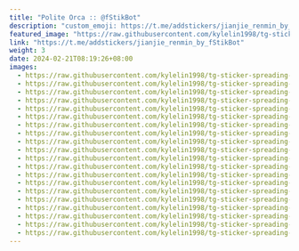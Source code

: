 ```yaml
---
title: "Polite Orca :: @fStikBot"
description: "custom_emoji: https://t.me/addstickers/jianjie_renmin_by_fStikBot"
featured_image: "https://raw.githubusercontent.com/kylelin1998/tg-sticker-spreading-worldwide-images/main/img/e1a992e0-c8bf-4a6b-85ee-464938b33f33.jpg"
link: "https://t.me/addstickers/jianjie_renmin_by_fStikBot"
weight: 3
date: 2024-02-21T08:19:26+08:00
images:
  - https://raw.githubusercontent.com/kylelin1998/tg-sticker-spreading-worldwide-images/main/img/e1a992e0-c8bf-4a6b-85ee-464938b33f33.jpg
  - https://raw.githubusercontent.com/kylelin1998/tg-sticker-spreading-worldwide-images/main/img/748c4efa-95eb-401e-a616-c0d0dc526869.jpg
  - https://raw.githubusercontent.com/kylelin1998/tg-sticker-spreading-worldwide-images/main/img/64c530e0-1086-427f-bb35-072132437726.jpg
  - https://raw.githubusercontent.com/kylelin1998/tg-sticker-spreading-worldwide-images/main/img/74693a40-f1f0-4516-a6e0-3a3afb63629b.jpg
  - https://raw.githubusercontent.com/kylelin1998/tg-sticker-spreading-worldwide-images/main/img/30a3b19d-3854-4dcb-abdb-2b9fe87bdd2a.jpg
  - https://raw.githubusercontent.com/kylelin1998/tg-sticker-spreading-worldwide-images/main/img/c65cd16f-0562-49e9-9f36-61296ca08e8e.jpg
  - https://raw.githubusercontent.com/kylelin1998/tg-sticker-spreading-worldwide-images/main/img/a923a7cc-bbb5-4780-83bd-4e0bfaf6bed3.jpg
  - https://raw.githubusercontent.com/kylelin1998/tg-sticker-spreading-worldwide-images/main/img/4b9a56f9-913f-4dee-a6c0-e5d0dac47dd0.jpg
  - https://raw.githubusercontent.com/kylelin1998/tg-sticker-spreading-worldwide-images/main/img/284b8f16-8d06-4e21-8e72-7a0e23e735f1.jpg
  - https://raw.githubusercontent.com/kylelin1998/tg-sticker-spreading-worldwide-images/main/img/69641910-52ad-46de-8d97-c082d9c1ff5b.jpg
  - https://raw.githubusercontent.com/kylelin1998/tg-sticker-spreading-worldwide-images/main/img/0fe4618f-9cc0-4922-820b-87c3f7eb850c.jpg
  - https://raw.githubusercontent.com/kylelin1998/tg-sticker-spreading-worldwide-images/main/img/c9cfe8db-1aa7-43c0-9518-2070ba81e019.jpg
  - https://raw.githubusercontent.com/kylelin1998/tg-sticker-spreading-worldwide-images/main/img/c64b0d3e-e8ef-4f2b-b105-25de1380f80e.jpg
  - https://raw.githubusercontent.com/kylelin1998/tg-sticker-spreading-worldwide-images/main/img/1e1f9cc6-57e8-4dad-a1b5-98bb66a5e867.jpg
  - https://raw.githubusercontent.com/kylelin1998/tg-sticker-spreading-worldwide-images/main/img/fe979551-0336-4b8f-8984-6d9f6a7940ee.jpg
  - https://raw.githubusercontent.com/kylelin1998/tg-sticker-spreading-worldwide-images/main/img/db175227-725e-4a37-848e-2aeadcbe46ba.jpg
  - https://raw.githubusercontent.com/kylelin1998/tg-sticker-spreading-worldwide-images/main/img/6c0c98bf-9de4-414e-8157-0d9f6dfb6156.jpg
  - https://raw.githubusercontent.com/kylelin1998/tg-sticker-spreading-worldwide-images/main/img/144f8ce8-4664-4bf9-b500-9f28085044c0.jpg
  - https://raw.githubusercontent.com/kylelin1998/tg-sticker-spreading-worldwide-images/main/img/9530a2a9-0904-42ad-b0a1-03bbcc3329fa.jpg
  - https://raw.githubusercontent.com/kylelin1998/tg-sticker-spreading-worldwide-images/main/img/89149532-ed1e-4028-a9e0-54247b8f8c64.jpg
---
```

